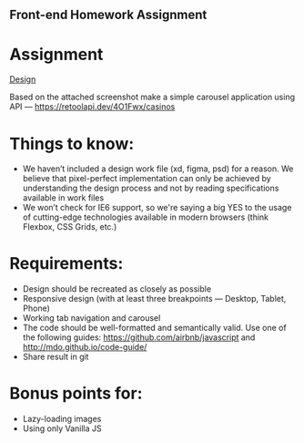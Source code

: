 ## Front-end Homework Assignment

# Assignment
[Design](https://pokernews.box.com/s/5eralio5byxs2dj24ez49est8hbie8p5)

Based on the attached screenshot make a simple carousel application using API — https://retoolapi.dev/4O1Fwx/casinos

# Things to know:
* We haven’t included a design work file (xd, figma, psd) for a reason. We believe that pixel-perfect implementation can only be achieved by understanding the design process and not by reading specifications available in work files
* We won’t check for IE6 support, so we're saying a big YES to the usage of cutting-edge technologies available in modern browsers  (think Flexbox, CSS Grids, etc.)

# Requirements:
* Design should be recreated as closely as possible
* Responsive design (with at least three breakpoints — Desktop, Tablet, Phone)
* Working tab navigation and carousel
* The code should be well-formatted and semantically valid. Use one of the following guides: https://github.com/airbnb/javascript and http://mdo.github.io/code-guide/
* Share result in git

# Bonus points for:
* Lazy-loading images
* Using only Vanilla JS

